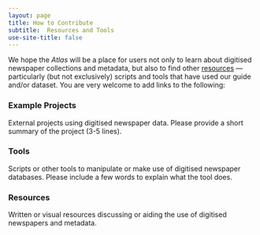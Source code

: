 ```yaml
---
layout: page
title: How to Contribute
subtitle:  Resources and Tools
use-site-title: false
---
```


We hope the *Atlas* will be a place for users not only to learn about digitised newspaper collections and metadata, but also  to find other [resources](https://www.digitisednewspapers.net/introduction/web/) — particularly (but not exclusively) scripts and tools that have used our guide and/or dataset. You are very welcome to add links to the following:

 <a name="projects"></a>
### Example Projects

External projects using digitised newspaper data. Please provide a short summary of the project (3-5 lines).

 <a name="tools"></a>
### Tools

Scripts or other tools to manipulate or make use of digitised newspaper databases. Please include a few words to explain what the tool does.
  
 <a name="resources"></a>
### Resources

Written or visual resources discussing or aiding the use of digitised newspapers and metadata.
